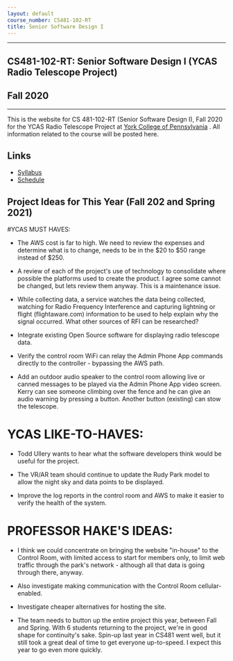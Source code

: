 ```yaml
---
layout: default
course_number: CS481-102-RT
title: Senior Software Design I
---
```


--- --- --- --- --- --- --- --- --- --- --- --- --- --- --- --- --- --- --- --- --- --- --- ---

## CS481-102-RT: Senior Software Design I (YCAS Radio Telescope Project)

## Fall 2020

--- --- --- --- --- --- --- --- --- --- --- --- --- --- --- --- --- --- --- --- --- --- --- ---

This is the website for CS 481-102-RT (Senior Software Design I), Fall 2020 for the YCAS Radio Telescope Project at [York College of Pennsylvania](http://www.ycp.edu) .  All information related to the course will be posted here.

## Links

* [Syllabus](syllabus.html)
* [Schedule](schedule.html)

## Project Ideas for This Year (Fall 202 and Spring 2021)

#YCAS MUST HAVES:

* The AWS cost is far to high. We need to review the expenses and determine what is to change, needs to be in the $20 to $50 range instead of $250.

* A review of each of the project's use of technology to consolidate where possible the platforms used to create the product. I agree some cannot be changed, but lets review them anyway. This is a maintenance issue.

* While collecting data, a service watches the data being collected, watching for Radio Frequency Interference and capturing lightning or flight (flightaware.com) information to be used to help explain why the signal occurred. What other sources of RFI can be researched?

* Integrate existing Open Source software for displaying radio telescope data.

* Verify the control room WiFi can relay the Admin Phone App commands directly to the controller - bypassing the AWS path.

* Add an outdoor audio speaker to the control room allowing live or canned messages to be played via the Admin Phone App video screen. Kerry can see someone climbing over the fence and he can give an audio warning by pressing a button. Another button (existing) can stow the telescope.

# YCAS LIKE-TO-HAVES:

* Todd Ullery wants to hear what the software developers think would be useful for the project.

* The VR/AR team should continue to update the Rudy Park model to allow the night sky and data points to be displayed.

* Improve the log reports in the control room and AWS to make it easier to verify the health of the system.


# PROFESSOR HAKE'S IDEAS:

* I think we could concentrate on bringing the website "in-house" to the Control Room, with limited access to start for members only, to limit web traffic through the park's network - although all that data is going through there, anyway.

* Also investigate making communication with the Control Room cellular-enabled.

* Investigate cheaper alternatives for hosting the site.

* The team needs to button up the entire project this year, between Fall and Spring.  With 6 students returning to the project, we're in good shape for continuity's sake.  Spin-up last year in CS481 went well, but it still took a great deal of time to get everyone up-to-speed.  I expect this year to go even more quickly.
